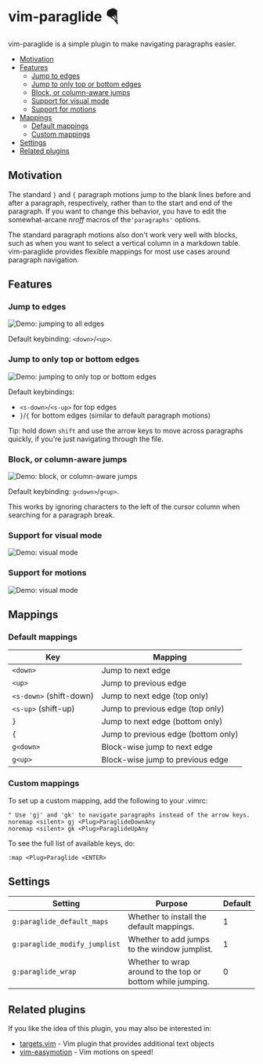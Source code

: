 # vim-paraglide 🪂

vim-paraglide is a simple plugin to make navigating paragraphs easier.

<!-- vim-markdown-toc GFM -->

* [Motivation](#motivation)
* [Features](#features)
  * [Jump to edges](#jump-to-edges)
  * [Jump to only top or bottom edges](#jump-to-only-top-or-bottom-edges)
  * [Block, or column-aware jumps](#block-or-column-aware-jumps)
  * [Support for visual mode](#support-for-visual-mode)
  * [Support for motions](#support-for-motions)
* [Mappings](#mappings)
  * [Default mappings](#default-mappings)
  * [Custom mappings](#custom-mappings)
* [Settings](#settings)
* [Related plugins](#related-plugins)

<!-- vim-markdown-toc -->


## Motivation

The standard `}` and `{` paragraph motions jump to the blank lines before and after a paragraph, respectively, rather than to the start and end of the paragraph. If you want to change this behavior, you have to edit the somewhat-arcane _nroff_ macros of the`'paragraphs'` options.

The standard paragraph motions also don't work very well with blocks, such as when you want to select a vertical column in a markdown table. vim-paraglide provides flexible mappings for most use cases around paragraph navigation.


## Features

### Jump to edges

![Demo: jumping to all edges](media/demo1.gif)

Default keybinding: `<down>`/`<up>`.

### Jump to only top or bottom edges

![Demo: jumping to only top or bottom edges](media/demo2.gif)

Default keybindings:

+ `<s-down>`/`<s-up>` for top edges
+ `}`/`{` for bottom edges (similar to default paragraph motions)

Tip: hold down `shift` and use the arrow keys to move across paragraphs quickly, if you're just navigating through the file.

### Block, or column-aware jumps

![Demo: block, or column-aware jumps](media/demo3.gif)

Default keybinding: `g<down>`/`g<up>`.

This works by ignoring characters to the left of the cursor column when searching for a paragraph break.

### Support for visual mode

![Demo: visual mode](media/demo4.gif)

### Support for motions

![Demo: visual mode](media/demo5.gif)


## Mappings

### Default mappings

| Key                     | Mapping                             |
|-------------------------|-------------------------------------|
| `<down>`                | Jump to next edge                   |
| `<up>`                  | Jump to previous edge               |
| `<s-down>` (shift-down) | Jump to next edge (top only)        |
| `<s-up>`   (shift-up)   | Jump to previous edge (top only)    |
| `}`                     | Jump to next edge (bottom only)     |
| `{`                     | Jump to previous edge (bottom only) |
| `g<down>`               | Block-wise jump to next edge        |
| `g<up>`                 | Block-wise jump to previous edge    |


### Custom mappings

To set up a custom mapping, add the following to your .vimrc:

```vim
" Use 'gj' and 'gk' to navigate paragraphs instead of the arrow keys.
noremap <silent> gj <Plug>ParaglideDownAny
noremap <silent> gk <Plug>ParaglideUpAny
```

To see the full list of available keys, do:

```vim
:map <Plug>Paraglide <ENTER>
```

## Settings

| Setting                       | Purpose                                                    | Default |
|-------------------------------|------------------------------------------------------------|---------|
| `g:paraglide_default_maps`    | Whether to install the default mappings.                   | 1       |
| `g:paraglide_modify_jumplist` | Whether to add jumps to the window jumplist.               | 1       |
| `g:paraglide_wrap`            | Whether to wrap around to the top or bottom while jumping. | 0       |


## Related plugins

If you like the idea of this plugin, you may also be interested in:

* [targets.vim](https://github.com/wellle/targets.vim) - Vim plugin that provides additional text objects
* [vim-easymotion](https://github.com/easymotion/vim-easymotion) - Vim motions on speed!
